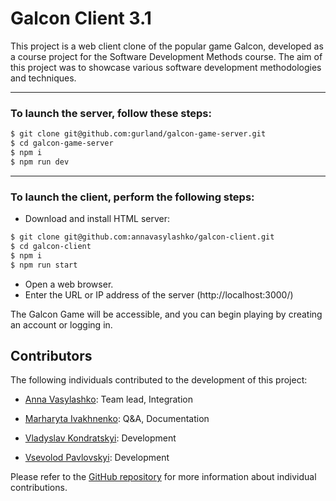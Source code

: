 # Galcon Client 3.1

This project is a web client clone of the popular game Galcon, developed as a course project for the Software Development Methods course. The aim of this project was to showcase various software development methodologies and techniques.

---

### To launch the server, follow these steps:

```zsh
$ git clone git@github.com:gurland/galcon-game-server.git
$ cd galcon-game-server
$ npm i
$ npm run dev
```

---

### To launch the client, perform the following steps:

- Download and install HTML server:
```zsh
$ git clone git@github.com:annavasylashko/galcon-client.git
$ cd galcon-client
$ npm i
$ npm run start
```
- Open a web browser.
- Enter the URL or IP address of the server (http://localhost:3000/)

The Galcon Game will be accessible, and you can begin playing by creating an account or logging in.

## Contributors

The following individuals contributed to the development of this project:

- [Anna Vasylashko](https://github.com/annavasylashko): Team lead, Integration

- [Marharyta Ivakhnenko](https://github.com/daisy-ua): Q&A, Documentation

- [Vladyslav Kondratskyi](https://github.com/1Mayuko1): Development

- [Vsevolod Pavlovskyi](https://github.com/pavlovskyive): Development

Please refer to the [GitHub repository](https://github.com/annavasylashko/galcon-client) for more information about individual contributions.
